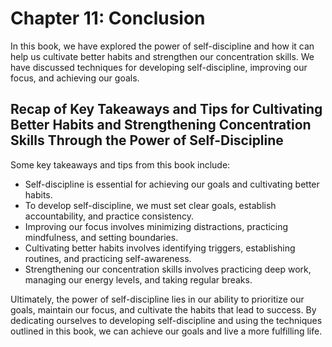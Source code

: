 Chapter 11: Conclusion
======================

In this book, we have explored the power of self-discipline and how it can help us cultivate better habits and strengthen our concentration skills. We have discussed techniques for developing self-discipline, improving our focus, and achieving our goals.

Recap of Key Takeaways and Tips for Cultivating Better Habits and Strengthening Concentration Skills Through the Power of Self-Discipline
-----------------------------------------------------------------------------------------------------------------------------------------

Some key takeaways and tips from this book include:

* Self-discipline is essential for achieving our goals and cultivating better habits.
* To develop self-discipline, we must set clear goals, establish accountability, and practice consistency.
* Improving our focus involves minimizing distractions, practicing mindfulness, and setting boundaries.
* Cultivating better habits involves identifying triggers, establishing routines, and practicing self-awareness.
* Strengthening our concentration skills involves practicing deep work, managing our energy levels, and taking regular breaks.

Ultimately, the power of self-discipline lies in our ability to prioritize our goals, maintain our focus, and cultivate the habits that lead to success. By dedicating ourselves to developing self-discipline and using the techniques outlined in this book, we can achieve our goals and live a more fulfilling life.

